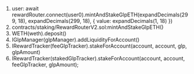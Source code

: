 1.  user:  await rewardRouter.connect(user0).mintAndStakeGlpETH(expandDecimals(299, 18), expandDecimals(299, 18), { value: expandDecimals(1, 18) })
2.  contracts/staking/RewardRouterV2.sol:mintAndStakeGlpETH()
3.  WETH(weth).deposit()
4.  IGlpManager(glpManager).addLiquidityForAccount()
5.  IRewardTracker(feeGlpTracker).stakeForAccount(account, account, glp, glpAmount)
6.  IRewardTracker(stakedGlpTracker).stakeForAccount(account, account, feeGlpTracker, glpAmount);
